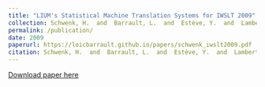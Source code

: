 ```yaml
---
title: "LIUM's Statistical Machine Translation Systems for IWSLT 2009"
collection: Schwenk, H.  and  Barrault, L.  and  Estève, Y.  and  Lambert, P.
permalink: /publication/
date: 2009
paperurl: https://loicbarrault.github.io/papers/schwenk_iwslt2009.pdf
citation: Schwenk, H.  and  Barrault, L.  and  Estève, Y.  and  Lambert, P. "LIUM's Statistical Machine Translation Systems for IWSLT 2009" <i>, International Workshop on Spoken Language Translation (IWSLT'09) 
---
```

[Download paper here](https://loicbarrault.github.io/papers/schwenk_iwslt2009.pdf)